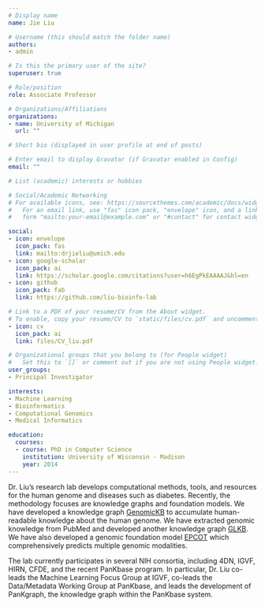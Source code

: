 ```yaml
---
# Display name
name: Jie Liu

# Username (this should match the folder name)
authors:
- admin

# Is this the primary user of the site?
superuser: true

# Role/position
role: Associate Professor

# Organizations/Affiliations
organizations:
- name: University of Michigan
  url: ""

# Short bio (displayed in user profile at end of posts)

# Enter email to display Gravatar (if Gravatar enabled in Config)
email: ""

# List (academic) interests or hobbies

# Social/Academic Networking
# For available icons, see: https://sourcethemes.com/academic/docs/widgets/#icons
#   For an email link, use "fas" icon pack, "envelope" icon, and a link in the
#   form "mailto:your-email@example.com" or "#contact" for contact widget.

social:
- icon: envelope
  icon_pack: fas
  link: mailto:drjieliu@umich.edu
- icon: google-scholar
  icon_pack: ai
  link: https://scholar.google.com/citations?user=h6EgPkEAAAAJ&hl=en
- icon: github
  icon_pack: fab
  link: https://github.com/liu-bioinfo-lab

# Link to a PDF of your resume/CV from the About widget.
# To enable, copy your resume/CV to `static/files/cv.pdf` and uncomment the lines below.
- icon: cv
  icon_pack: ai
  link: files/CV_liu.pdf

# Organizational groups that you belong to (for People widget)
#   Set this to `[]` or comment out if you are not using People widget.
user_groups: 
- Principal Investigator

interests:
- Machine Learning
- Bioinformatics
- Computational Genomics
- Medical Informatics

education:
  courses:
  - course: PhD in Computer Science
    institution: University of Wisconsin - Madison
    year: 2014
---
```


Dr. Liu’s research lab develops computational methods, tools, and resources for the human genome and diseases such as diabetes. Recently, the methodology focuses are knowledge graphs and foundation models. We have developed a knowledge graph <a href="https://gkb.dcmb.med.umich.edu/">GenomicKB</a> to accumulate human-readable knowledge about the human genome. We have extracted genomic knowledge from PubMed and developed another knowledge graph <a href="https://glkb.dcmb.med.umich.edu">GLKB</a>. We have also developed a genomic foundation model <a href="https://liu-bioinfo-lab.github.io/EPCOT_APP.github.io/">EPCOT</a> which comprehensively predicts multiple genomic modalities.

The lab currently participates in several NIH consortia, including 4DN, IGVF, HIRN, CFDE, and the recent PanKbase program. In particular, Dr. Liu co-leads the Machine Learning Focus Group at IGVF, co-leads the Data/Metadata Working Group at PanKbase, and leads the development of PanKgraph, the knowledge graph within the PanKbase system.